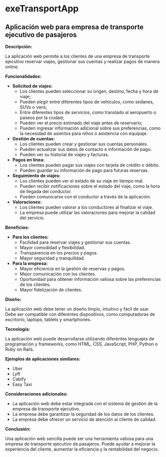 # exeTransportApp
## Aplicación web para empresa de transporte ejecutivo de pasajeros

**Descripción:**

La aplicación web permite a los clientes de una empresa de transporte ejecutivo reservar viajes, gestionar sus cuentas y realizar pagos de manera online. 

**Funcionalidades:**

* **Solicitud de viajes:**
    * Los clientes pueden seleccionar su origen, destino, fecha y hora de viaje;
    * Pueden _elegir_ entre diferentes tipos de vehículos, como sedanes, SUVs o vans;
    * Entre diferentes tipos de servicios, como translado al aeropuerto o paseos por la ciudad;
    * Pueden ver el precio estimado del viaje antes de reservarlo;
    * Pueden ingresar información adicional sobre sus preferencias, como la necesidad de asientos para niños o asistencia con equipaje.
* **Gestión de cuentas:**
    * Los clientes pueden crear y gestionar sus cuentas personales.
    * Pueden actualizar sus datos de contacto e información de pago.
    * Pueden ver su historial de viajes y facturas.
* **Pagos en línea:**
    * Los clientes pueden pagar sus viajes con tarjeta de crédito o débito.
    * Pueden guardar su información de pago para futuras reservas.
* **Seguimiento de viajes:**
    * Los clientes pueden ver el estado de su viaje en tiempo real.
    * Pueden recibir notificaciones sobre el estado del viaje, como la hora de llegada del conductor.
    * Pueden comunicarse con el conductor a través de la aplicación.
* **Valoraciones:**
    * Los clientes pueden valorar a los conductores al finalizar el viaje.
    * La empresa puede utilizar las valoraciones para mejorar la calidad del servicio.

**Beneficios:**

* **Para los clientes:**
    * Facilidad para reservar viajes y gestionar sus cuentas.
    * Mayor comodidad y flexibilidad.
    * Transparencia en los precios y pagos.
    * Mayor seguridad y tranquilidad.
* **Para la empresa:**
    * Mayor eficiencia en la gestión de reservas y pagos.
    * Mejor comunicación con los clientes.
    * Oportunidad para obtener información valiosa sobre las preferencias de los clientes.
    * Mayor fidelización de clientes.

**Diseño:**

La aplicación web debe tener un diseño limpio, intuitivo y fácil de usar. Debe ser compatible con diferentes dispositivos, como computadoras de escritorio, laptops, tablets y smartphones.

**Tecnología:**

La aplicación web puede desarrollarse utilizando diferentes lenguajes de programación y frameworks, como HTML, CSS, JavaScript, PHP, Python o Ruby on Rails.

**Ejemplos de aplicaciones similares:**

* Uber
* Lyft
* Cabify
* Easy Taxi

**Consideraciones adicionales:**

* La aplicación web debe estar integrada con el sistema de gestión de la empresa de transporte ejecutivo.
* La empresa debe garantizar la seguridad de los datos de los clientes.
* La empresa debe ofrecer un servicio de atención al cliente de calidad.

**Conclusión:**

Una aplicación web sencilla puede ser una herramienta valiosa para una empresa de transporte ejecutivo de pasajeros. Puede ayudar a mejorar la experiencia del cliente, aumentar la eficiencia y la rentabilidad del negocio.
